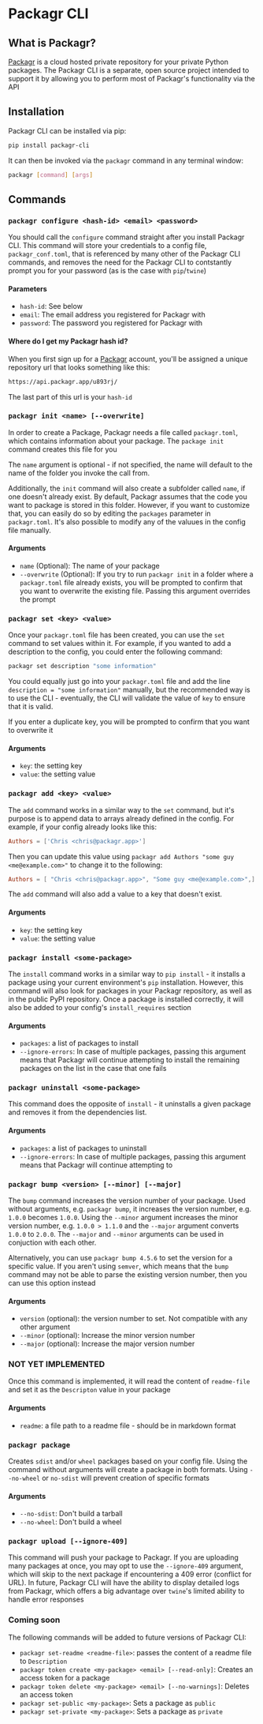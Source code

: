 # Packagr CLI

## What is Packagr?

[Packagr](https://www.packagr.app) is a cloud hosted private repository for your private Python packages. The Packagr
CLI is a separate, open source project intended to support it by allowing you to perform most of Packagr's functionality
via the API 

## Installation

Packagr CLI can be installed via pip:

```bash
pip install packagr-cli
```

It can then be invoked via the `packagr` command in any terminal window:

```bash
packagr [command] [args]
```

## Commands


### `packagr configure <hash-id> <email> <password>`

You should call the `configure` command straight after you install Packagr CLI. This command will store your credentials
to a config file, `packagr_conf.toml`, that is referenced by many other of the Packagr CLI commands, and removes the
need for the Packagr CLI to contstantly prompt you for your password (as is the case with `pip`/`twine`)

#### Parameters

- `hash-id`: See below
- `email`: The email address you registered for Packagr with
- `password`: The password you registered for Packagr with

#### Where do I get my Packagr hash id?

When you first sign up for a [Packagr](https://www.packagr.app) account, you'll be assigned a unique repository url that
looks something like this:

```bash
https://api.packagr.app/u893rj/
```

The last part of this url is your `hash-id`

### `packagr init <name> [--overwrite]`

In order to create a Package, Packagr needs a file called `packagr.toml`, which contains information about your package.
The `package init` command creates this file for you

The `name` argument is optional - if not specified, the name will default to the name of the folder you invoke the call
from. 

Additionally, the `init` command will also create a subfolder called `name`, if one doesn't already exist. By default,
Packagr assumes that the code you want to package is stored in this folder. However, if you want to customize that, you
can easily do so by editing the `packages` parameter in `packagr.toml`. It's also possible to modify any of the valuues
in the config file manually.

#### Arguments

- `name` (Optional): The name of your package
- `--overwrite` (Optional): If you try to run `packagr init` in a folder where a `packagr.toml` file already exists, you
  will be prompted to confirm that you want to overwrite the existing file. Passing this argument overrides the prompt

### `packagr set <key> <value>`

Once your `packagr.toml` file has been created, you can use the `set` command to set values within it. For example, if 
you wanted to add a description to the config, you could enter the following command:

```bash
packagr set description "some information"
```

You could equally just go into your `packagr.toml` file and add the line `description = "some information"` manually,
but the recommended way is to use the CLI - eventually, the CLI will validate the value of `key` to ensure that it is
valid.

If you enter a duplicate key, you will be prompted to confirm that you want to overwrite it

#### Arguments

- `key`: the setting key
- `value`: the setting value

### `packagr add <key> <value>`

The `add` command works in a similar way to the `set` command, but it's purpose is to append data to arrays already 
defined in the config. For example, if your config already looks like this:

```toml
Authors = ['Chris <chris@packagr.app>'] 
```

Then you can update this value using `packagr add Authors "some guy <me@example.com>"` to change it to the following:

```toml
Authors = [ "Chris <chris@packagr.app>", "Some guy <me@example.com>",]
```

The `add` command will also add a value to a key that doesn't exist.

#### Arguments

- `key`: the setting key
- `value`: the setting value


### `packagr install <some-package>`

The `install` command works in a similar way to `pip install` - it installs a package using your current environment's
`pip` installation. However, this command will also look for packages in your Packagr repository, as well as in the 
public PyPI repository. Once a package is installed correctly, it will also be added to your config's `install_requires`
section

#### Arguments

- `packages`: a list of packages to install
- `--ignore-errors`: In case of multiple packages, passing this argument means that Packagr will continue attempting to
  install the remaining packages on the list in the case that one fails

### `packagr uninstall <some-package>`


This command does the opposite of `install` - it uninstalls a given package and removes it from the dependencies list.

#### Arguments

- `packages`: a list of packages to uninstall
- `--ignore-errors`: In case of multiple packages, passing this argument means that Packagr will continue attempting to
  
  
### `packagr bump <version> [--minor] [--major]`

The `bump` command increases the version number of your package. Used without arguments, e.g. `packagr bump`, it 
increases the version number, e.g. `1.0.0` becomes `1.0.0`. Using the `--minor` argument increases the minor version
number, e.g. `1.0.0 > 1.1.0` and the `--major` argument converts `1.0.0` to `2.0.0`. The `--major` and `--minor` 
arguments can be used in conjuction with each other.

Alternatively, you can use `packagr bump 4.5.6` to set the version for a specific value. If you aren't using `semver`,
which means that the `bump` command may not be able to parse the existing version number, then you can use this option
instead

#### Arguments

- `version` (optional): the version number to set. Not compatible with any other argument
-  `--minor` (optional): Increase the minor version number
-  `--major` (optional): Increase the major version number
  
###  **NOT YET IMPLEMENTED**

Once this command is implemented, it will read the content of `readme-file` and set it as the `Descripton` value in 
your package

#### Arguments
- `readme`: a file path to a readme file - should be in markdown format


### `packagr package`

Creates `sdist` and/or `wheel` packages based on your config file. Using the command without arguments will create a 
package in both formats. Using `--no-wheel` or `no-sdist` will prevent creation of specific formats

#### Arguments
- `--no-sdist`: Don't build a tarball
- `--no-wheel`: Don't build a wheel


### `packagr upload [--ignore-409]`

This command will push your package to Packagr. If you are uploading many packages at once, you may opt to use the 
`--ignore-409` argument, which will skip to the next package if encountering a 409 error (conflict for URL). In future,
Packagr CLI will have the ability to display detailed logs from Packagr, which offers a big advantage over `twine`'s
limited ability to handle error responses


### Coming soon

The following commands will be added to future versions of Packagr CLI:

- ``packagr set-readme <readme-file>``: passes the content of a readme file to `Description`
- ``packagr token create <my-package> <email> [--read-only]``: Creates an access token for a package
- ``packagr token delete <my-package> <email> [--no-warnings]``: Deletes an access token
- ``packagr set-public <my-package>``: Sets a package as `public`
- ``packagr set-private <my-package>``: Sets a package as `private`

